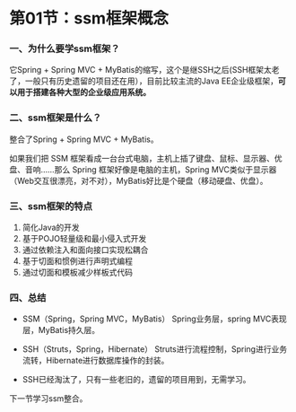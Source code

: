 # 第01节：ssm框架概念

### 一、为什么要学ssm框架？

它Spring + Spring MVC + MyBatis的缩写，这个是继SSH之后(SSH框架太老了，一般只有历史遗留的项目还在用），目前比较主流的Java EE企业级框架，**可以用于搭建各种大型的企业级应用系统。**

### 二、ssm框架是什么？

整合了Spring + Spring MVC + MyBatis。

如果我们把 SSM 框架看成一台台式电脑，主机上插了键盘、鼠标、显示器、优盘、音响……那么 Spring 框架好像是电脑的主机，Spring MVC类似于显示器（Web交互很漂亮，对不对），MyBatis好比是个硬盘（移动硬盘、优盘）。

### 三、ssm框架的特点

1. 简化Java的开发
2. 基于POJO轻量级和最小侵入式开发
3. 通过依赖注入和面向接口实现松耦合
4. 基于切面和惯例进行声明式编程
5. 通过切面和模板减少样板式代码

### 四、总结

* SSM（Spring，Spring MVC，MyBatis） Spring业务层，spring MVC表现层，MyBatis持久层。

* SSH（Struts，Spring，Hibernate） Struts进行流程控制，Spring进行业务流转，Hibernate进行数据库操作的封装。

* SSH已经淘汰了，只有一些老旧的，遗留的项目用到，无需学习。

下一节学习ssm整合。
